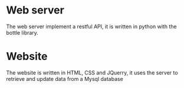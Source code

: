 # Web server
The web server implement a restful API, it is written in python with the bottle library.

# Website
The website is written in HTML, CSS and JQuerry, it uses the server to retrieve and update data from a Mysql database
